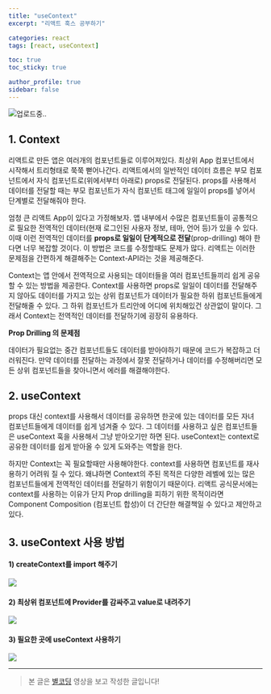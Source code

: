 ```yaml
---
title: "useContext"
excerpt: "리액트 훅스 공부하기"

categories: react
tags: [react, useContext]

toc: true
toc_sticky: true

author_profile: true
sidebar: false
---
```


![업로드중..](blob:https://velog.io/c47ac2dd-0ac9-43b5-ba20-1d3c4825a42f)

## 1. Context

리액트로 만든 앱은 여러개의 컴포넌트들로 이루어져있다. 최상위 App 컴포넌트에서 시작해서 트리형태로 쭉쭉 뻗어나간다. 리액트에서의 일반적인 데이터 흐름은 부모 컴포넌트에서 자식 컴포넌트로(위에서부터 아래로) props로 전달된다. props를 사용해서 데이터를 전달할 때는 부모 컴포넌트가 자식 컴포넌트 태그에 일일이 props를 넣어서 단계별로 전달해줘야 한다.

엄청 큰 리액트 App이 있다고 가정해보자. 앱 내부에서 수많은 컴포넌트들이 공통적으로 필요한 전역적인 데이터(현재 로그인된 사용자 정보, 테마, 언어 등)가 있을 수 있다. 이때 이런 전역적인 데이터를 **props로 일일이 단계적으로 전달**(prop-drilling) 해야 한다면 너무 복잡할 것이다. 이 방법은 코드를 수정할때도 문제가 많다. 리액트는 이러한 문제점을 간편하게 해결해주는 Context-API라는 것을 제공해준다.

Context는 앱 안에서 전역적으로 사용되는 데이터들을 여러 컴포넌트들끼리 쉽게 공유할 수 있는 방법을 제공한다. Context를 사용하면 props로 일일이 데이터를 전달해주지 않아도 데이터를 가지고 있는 상위 컴포넌트가 데이터가 필요한 하위 컴포넌트들에게 전달해줄 수 있다. 그 하위 컴포넌트가 트리안에 어디에 위치해있건 상관없이 말이다. 그래서 Context는 전역적인 데이터를 전달하기에 굉장히 유용하다.

**Prop Drilling 의 문제점**

데이터가 필요없는 중간 컴포넌트들도 데이터를 받아야하기 때문에 코드가 복잡하고 더러워진다. 만약 데이터를 전달하는 과정에서 잘못 전달하거나 데이터를 수정해버리면 모든 상위 컴포넌트들을 찾아니면서 에러를 해결해야한다.

## 2. useContext

props 대신 context를 사용해서 데이터를 공유하면 한곳에 있는 데이터를 모든 자녀 컴포넌트들에게 데이터를 쉽게 넘겨줄 수 있다. 그 데이터를 사용하고 싶은 컴포넌트들은 useContext 훅을 사용해서 그냥 받아오기만 하면 된다. useContext는 context로 공유한 데이터를 쉽게 받아올 수 있게 도와주는 역할을 한다.

하지만 Context는 꼭 필요할때만 사용해야한다. context를 사용하면 컴포넌트를 재사용하기 어려워 질 수 있다. 왜냐하면 Context의 주된 목적은 다양한 레벨에 있는 많은 컴포넌트들에게 전역적인 데이터를 전달하기 위함이기 때문이다. 리액트 공식문서에는 context를 사용하는 이유가 단지 Prop drilling을 피하기 위한 목적이라면 Component Composition (컴포넌트 합성)이 더 간단한 해결책일 수 있다고 제안하고 있다.

## 3. useContext 사용 방법

#### 1) createContext를 import 해주기

![](https://velog.velcdn.com/images/hyeun427/post/cee789cf-47e8-43bd-99b5-d108a1dbb47e/image.png)

#### 2) 최상위 컴포넌트에 Provider를 감싸주고 value로 내려주기

![](https://velog.velcdn.com/images/hyeun427/post/ff2c6fa9-eca0-4c95-a88a-5850506dcd63/image.png)

#### 3) 필요한 곳에 useContext 사용하기

![](https://velog.velcdn.com/images/hyeun427/post/306469c3-40a7-4626-9b8e-9f567b3d991b/image.png)

---

> 본 글은 [별코딩](https://youtu.be/LwvXVEHS638) 영상을 보고 작성한 글입니다!
